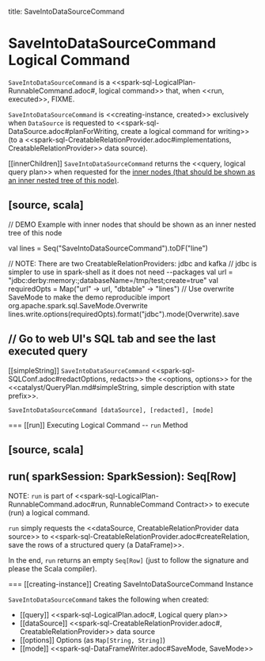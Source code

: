 title: SaveIntoDataSourceCommand

# SaveIntoDataSourceCommand Logical Command

`SaveIntoDataSourceCommand` is a <<spark-sql-LogicalPlan-RunnableCommand.adoc#, logical command>> that, when <<run, executed>>, FIXME.

`SaveIntoDataSourceCommand` is <<creating-instance, created>> exclusively when `DataSource` is requested to <<spark-sql-DataSource.adoc#planForWriting, create a logical command for writing>> (to a <<spark-sql-CreatableRelationProvider.adoc#implementations, CreatableRelationProvider>> data source).

[[innerChildren]]
`SaveIntoDataSourceCommand` returns the <<query, logical query plan>> when requested for the [inner nodes (that should be shown as an inner nested tree of this node)](../catalyst/TreeNode.md#innerChildren).

[source, scala]
----
// DEMO Example with inner nodes that should be shown as an inner nested tree of this node

val lines = Seq("SaveIntoDataSourceCommand").toDF("line")

// NOTE: There are two CreatableRelationProviders: jdbc and kafka
// jdbc is simpler to use in spark-shell as it does not need --packages
val url = "jdbc:derby:memory:;databaseName=/tmp/test;create=true"
val requiredOpts = Map("url" -> url, "dbtable" -> "lines")
// Use overwrite SaveMode to make the demo reproducible
import org.apache.spark.sql.SaveMode.Overwrite
lines.write.options(requiredOpts).format("jdbc").mode(Overwrite).save

// Go to web UI's SQL tab and see the last executed query
----

[[simpleString]]
`SaveIntoDataSourceCommand` <<spark-sql-SQLConf.adoc#redactOptions, redacts>> the <<options, options>> for the <<catalyst/QueryPlan.md#simpleString, simple description with state prefix>>.

```
SaveIntoDataSourceCommand [dataSource], [redacted], [mode]
```

=== [[run]] Executing Logical Command -- `run` Method

[source, scala]
----
run(
  sparkSession: SparkSession): Seq[Row]
----

NOTE: `run` is part of <<spark-sql-LogicalPlan-RunnableCommand.adoc#run, RunnableCommand Contract>> to execute (run) a logical command.

`run` simply requests the <<dataSource, CreatableRelationProvider data source>> to <<spark-sql-CreatableRelationProvider.adoc#createRelation, save the rows of a structured query (a DataFrame)>>.

In the end, `run` returns an empty `Seq[Row]` (just to follow the signature and please the Scala compiler).

=== [[creating-instance]] Creating SaveIntoDataSourceCommand Instance

`SaveIntoDataSourceCommand` takes the following when created:

* [[query]] <<spark-sql-LogicalPlan.adoc#, Logical query plan>>
* [[dataSource]] <<spark-sql-CreatableRelationProvider.adoc#, CreatableRelationProvider>> data source
* [[options]] Options (as `Map[String, String]`)
* [[mode]] <<spark-sql-DataFrameWriter.adoc#SaveMode, SaveMode>>
